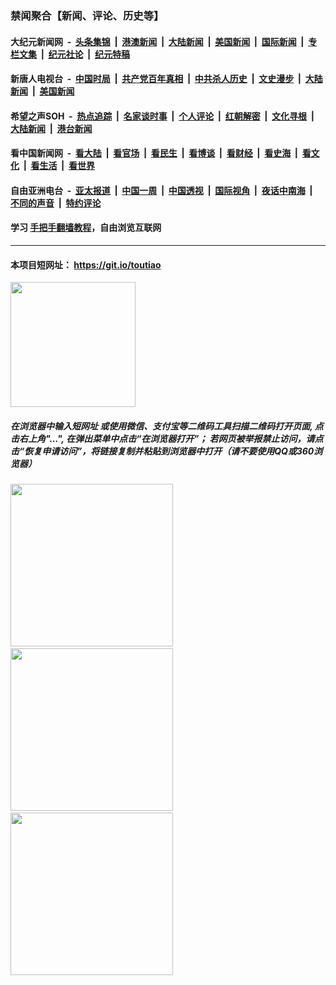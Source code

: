 ### 禁闻聚合【新闻、评论、历史等】

#### 大纪元新闻网 &nbsp;-&nbsp; [头条集锦](indexes/E头条集锦.md?t=02151233) &nbsp;|&nbsp; [港澳新闻](indexes/E港澳新闻.md?t=02151233)  &nbsp;|&nbsp; [大陆新闻](indexes/E大陆新闻.md?t=02151233) &nbsp;|&nbsp; [美国新闻](indexes/E美国新闻.md?t=02151233) &nbsp;|&nbsp; [国际新闻](indexes/E国际新闻.md?t=02151233) &nbsp;|&nbsp; [专栏文集](indexes/E专栏文集.md?t=02151233) &nbsp;|&nbsp; [纪元社论](indexes/E纪元社论.md?t=02151233) &nbsp;|&nbsp; [纪元特稿](indexes/E纪元特稿.md?t=02151233) 

#### 新唐人电视台 &nbsp;-&nbsp; [中国时局](indexes/N中国时局.md?t=02151233) &nbsp;|&nbsp; [共产党百年真相](indexes/N共产党百年真相.md?t=02151233) &nbsp;|&nbsp; [中共杀人历史](indexes/N中共杀人历史.md?t=02151233) &nbsp;|&nbsp; [文史漫步](indexes/N文史漫步.md?t=02151233) &nbsp;|&nbsp; [大陆新闻](indexes/N大陆新闻.md?t=02151233) &nbsp;|&nbsp; [美国新闻](indexes/N美国新闻.md?t=02151233)

#### 希望之声SOH &nbsp;-&nbsp; [热点追踪](indexes/H热点追踪.md?t=02151233) &nbsp;|&nbsp; [名家谈时事](indexes/H名家谈时事.md?t=02151233) &nbsp;|&nbsp; [个人评论](indexes/H个人评论.md?t=02151233)  &nbsp;|&nbsp; [红朝解密](indexes/H红朝解密.md?t=02151233) &nbsp;|&nbsp; [文化寻根](indexes/H文化寻根.md?t=02151233) &nbsp;|&nbsp; [大陆新闻](indexes/H大陆新闻.md?t=02151233) &nbsp;|&nbsp; [港台新闻](indexes/H港台新闻.md?t=02151233)

#### 看中国新闻网 &nbsp;-&nbsp; [看大陆](indexes/S看大陆.md?t=02151233) &nbsp;|&nbsp; [看官场](indexes/S看官场.md?t=02151233) &nbsp;|&nbsp; [看民生](indexes/S看民生.md?t=02151233)  &nbsp;|&nbsp; [看博谈](indexes/S看博谈.md?t=02151233) &nbsp;|&nbsp; [看财经](indexes/S看财经.md?t=02151233) &nbsp;|&nbsp; [看史海](indexes/S看史海.md?t=02151233) &nbsp;|&nbsp; [看文化](indexes/S看文化.md?t=02151233) &nbsp;|&nbsp; [看生活](indexes/S看生活.md?t=02151233) &nbsp;|&nbsp; [看世界](indexes/S看世界.md?t=02151233)

#### 自由亚洲电台 &nbsp;-&nbsp; [亚太报道](indexes/R亚太报道.md?t=02151233) &nbsp;|&nbsp; [中国一周](indexes/R中国一周.md?t=02151233) &nbsp;|&nbsp; [中国透视](indexes/R中国透视.md?t=02151233)  &nbsp;|&nbsp; [国际视角](indexes/R国际视角.md?t=02151233) &nbsp;|&nbsp; [夜话中南海](indexes/R夜话中南海.md?t=02151233) &nbsp;|&nbsp; [不同的声音](indexes/R不同的声音.md?t=02151233) &nbsp;|&nbsp; [特约评论](indexes/R特约评论.md?t=02151233)

#### 学习 [手把手翻墙教程](https://github.com/gfw-breaker/guides/wiki)，自由浏览互联网

----

#### 本项目短网址： https://git.io/toutiao
<img src="https://raw.githubusercontent.com/gfw-breaker/banned-news/master/scripts/img/qr.png" width="200px"/>  

##### 在浏览器中输入短网址 或使用微信、支付宝等二维码工具扫描二维码打开页面, 点击右上角"...", 在弹出菜单中点击“在浏览器打开”； 若网页被举报禁止访问，请点击“恢复申请访问”，将链接复制并粘贴到浏览器中打开（请不要使用QQ或360浏览器）

<img src="https://raw.githubusercontent.com/gfw-breaker/banned-news/master/scripts/img/1.png" width="260px"/> &nbsp; <img src="https://raw.githubusercontent.com/gfw-breaker/banned-news/master/scripts/img/2.png" width="260px"/> &nbsp; <img src="https://raw.githubusercontent.com/gfw-breaker/banned-news/master/scripts/img/3.png" width="260px"/>
